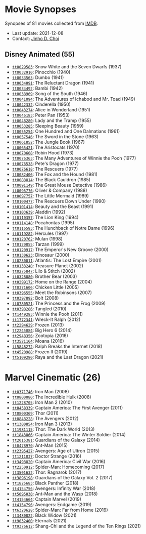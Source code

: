 # Movie Synopses

Synopses of 81 movies collected from [IMDB](https://www.imdb.com).

* Last update: 2021-12-08
* Contact: [Jinho D. Choi](https://github.com/jdchoi77)

## Disney Animated (55)

* [`tt0029583`](disney_animated/tt0029583.json): Snow White and the Seven Dwarfs (1937)
* [`tt0032910`](disney_animated/tt0032910.json): Pinocchio (1940)
* [`tt0033563`](disney_animated/tt0033563.json): Dumbo (1941)
* [`tt0034091`](disney_animated/tt0034091.json): The Reluctant Dragon (1941)
* [`tt0034492`](disney_animated/tt0034492.json): Bambi (1942)
* [`tt0038969`](disney_animated/tt0038969.json): Song of the South (1946)
* [`tt0041094`](disney_animated/tt0041094.json): The Adventures of Ichabod and Mr. Toad (1949)
* [`tt0042332`](disney_animated/tt0042332.json): Cinderella (1950)
* [`tt0043274`](disney_animated/tt0043274.json): Alice in Wonderland (1951)
* [`tt0046183`](disney_animated/tt0046183.json): Peter Pan (1953)
* [`tt0048280`](disney_animated/tt0048280.json): Lady and the Tramp (1955)
* [`tt0053285`](disney_animated/tt0053285.json): Sleeping Beauty (1959)
* [`tt0055254`](disney_animated/tt0055254.json): One Hundred and One Dalmatians (1961)
* [`tt0057546`](disney_animated/tt0057546.json): The Sword in the Stone (1963)
* [`tt0061852`](disney_animated/tt0061852.json): The Jungle Book (1967)
* [`tt0065421`](disney_animated/tt0065421.json): The Aristocats (1970)
* [`tt0070608`](disney_animated/tt0070608.json): Robin Hood (1973)
* [`tt0076363`](disney_animated/tt0076363.json): The Many Adventures of Winnie the Pooh (1977)
* [`tt0076538`](disney_animated/tt0076538.json): Pete's Dragon (1977)
* [`tt0076618`](disney_animated/tt0076618.json): The Rescuers (1977)
* [`tt0082406`](disney_animated/tt0082406.json): The Fox and the Hound (1981)
* [`tt0088814`](disney_animated/tt0088814.json): The Black Cauldron (1985)
* [`tt0091149`](disney_animated/tt0091149.json): The Great Mouse Detective (1986)
* [`tt0095776`](disney_animated/tt0095776.json): Oliver & Company (1988)
* [`tt0097757`](disney_animated/tt0097757.json): The Little Mermaid (1989)
* [`tt0100477`](disney_animated/tt0100477.json): The Rescuers Down Under (1990)
* [`tt0101414`](disney_animated/tt0101414.json): Beauty and the Beast (1991)
* [`tt0103639`](disney_animated/tt0103639.json): Aladdin (1992)
* [`tt0110357`](disney_animated/tt0110357.json): The Lion King (1994)
* [`tt0114148`](disney_animated/tt0114148.json): Pocahontas (1995)
* [`tt0116583`](disney_animated/tt0116583.json): The Hunchback of Notre Dame (1996)
* [`tt0119282`](disney_animated/tt0119282.json): Hercules (1997)
* [`tt0120762`](disney_animated/tt0120762.json): Mulan (1998)
* [`tt0120855`](disney_animated/tt0120855.json): Tarzan (1999)
* [`tt0120917`](disney_animated/tt0120917.json): The Emperor's New Groove (2000)
* [`tt0130623`](disney_animated/tt0130623.json): Dinosaur (2000)
* [`tt0230011`](disney_animated/tt0230011.json): Atlantis: The Lost Empire (2001)
* [`tt0133240`](disney_animated/tt0133240.json): Treasure Planet (2002)
* [`tt0275847`](disney_animated/tt0275847.json): Lilo & Stitch (2002)
* [`tt0328880`](disney_animated/tt0328880.json): Brother Bear (2003)
* [`tt0299172`](disney_animated/tt0299172.json): Home on the Range (2004)
* [`tt0371606`](disney_animated/tt0371606.json): Chicken Little (2005)
* [`tt0396555`](disney_animated/tt0396555.json): Meet the Robinsons (2007)
* [`tt0397892`](disney_animated/tt0397892.json): Bolt (2008)
* [`tt0780521`](disney_animated/tt0780521.json): The Princess and the Frog (2009)
* [`tt0398286`](disney_animated/tt0398286.json): Tangled (2010)
* [`tt1449283`](disney_animated/tt1449283.json): Winnie the Pooh (2011)
* [`tt1772341`](disney_animated/tt1772341.json): Wreck-It Ralph (2012)
* [`tt2294629`](disney_animated/tt2294629.json): Frozen (2013)
* [`tt2245084`](disney_animated/tt2245084.json): Big Hero 6 (2014)
* [`tt2948356`](disney_animated/tt2948356.json): Zootopia (2016)
* [`tt3521164`](disney_animated/tt3521164.json): Moana (2016)
* [`tt5848272`](disney_animated/tt5848272.json): Ralph Breaks the Internet (2018)
* [`tt4520988`](disney_animated/tt4520988.json): Frozen II (2019)
* [`tt5109280`](disney_animated/tt5109280.json): Raya and the Last Dragon (2021)

# Marvel Cinematic (26)

* [`tt0371746`](marvel_cinematic/tt0371746.json): Iron Man (2008)
* [`tt0800080`](marvel_cinematic/tt0800080.json): The Incredible Hulk (2008)
* [`tt1228705`](marvel_cinematic/tt1228705.json): Iron Man 2 (2010)
* [`tt0458339`](marvel_cinematic/tt0458339.json): Captain America: The First Avenger (2011)
* [`tt0800369`](marvel_cinematic/tt0800369.json): Thor (2011)
* [`tt0848228`](marvel_cinematic/tt0848228.json): The Avengers (2012)
* [`tt1300854`](marvel_cinematic/tt1300854.json): Iron Man 3 (2013)
* [`tt1981115`](marvel_cinematic/tt1981115.json): Thor: The Dark World (2013)
* [`tt1843866`](marvel_cinematic/tt1843866.json): Captain America: The Winter Soldier (2014)
* [`tt2015381`](marvel_cinematic/tt2015381.json): Guardians of the Galaxy (2014)
* [`tt0478970`](marvel_cinematic/tt0478970.json): Ant-Man (2015)
* [`tt2395427`](marvel_cinematic/tt2395427.json): Avengers: Age of Ultron (2015)
* [`tt1211837`](marvel_cinematic/tt1211837.json): Doctor Strange (2016)
* [`tt3498820`](marvel_cinematic/tt3498820.json): Captain America: Civil War (2016)
* [`tt2250912`](marvel_cinematic/tt2250912.json): Spider-Man: Homecoming (2017)
* [`tt3501632`](marvel_cinematic/tt3501632.json): Thor: Ragnarok (2017)
* [`tt3896198`](marvel_cinematic/tt3896198.json): Guardians of the Galaxy Vol. 2 (2017)
* [`tt1825683`](marvel_cinematic/tt1825683.json): Black Panther (2018)
* [`tt4154756`](marvel_cinematic/tt4154756.json): Avengers: Infinity War (2018)
* [`tt5095030`](marvel_cinematic/tt5095030.json): Ant-Man and the Wasp (2018)
* [`tt4154664`](marvel_cinematic/tt4154664.json): Captain Marvel (2019)
* [`tt4154796`](marvel_cinematic/tt4154796.json): Avengers: Endgame (2019)
* [`tt6320628`](marvel_cinematic/tt6320628.json): Spider-Man: Far from Home (2019)
* [`tt3480822`](marvel_cinematic/tt3480822.json): Black Widow (2021)
* [`tt9032400`](marvel_cinematic/tt9032400.json): Eternals (2021)
* [`tt9376612`](marvel_cinematic/tt9376612.json): Shang-Chi and the Legend of the Ten Rings (2021)
